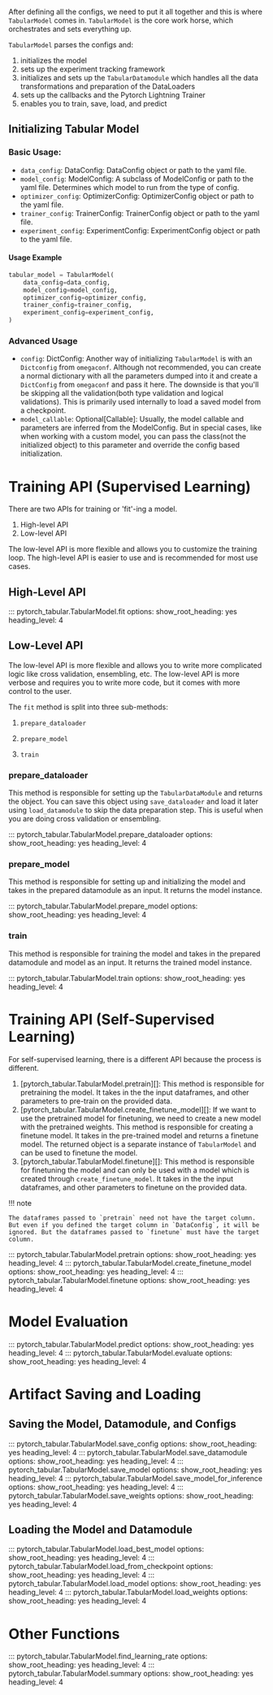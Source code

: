After defining all the configs, we need to put it all together and this is where `TabularModel` comes in. `TabularModel` is the core work horse, which orchestrates and sets everything up.

`TabularModel` parses the configs and:

1. initializes the model
1. sets up the experiment tracking framework
1. initializes and sets up the `TabularDatamodule` which handles all the data transformations and preparation of the DataLoaders
1. sets up the callbacks and the Pytorch Lightning Trainer
1. enables you to train, save, load, and predict

## Initializing Tabular Model

### Basic Usage:

- `data_config`: DataConfig: DataConfig object or path to the yaml file.
- `model_config`: ModelConfig: A subclass of ModelConfig or path to the yaml file. Determines which model to run from the type of config.
- `optimizer_config`: OptimizerConfig: OptimizerConfig object or path to the yaml file.
- `trainer_config`: TrainerConfig: TrainerConfig object or path to the yaml file.
- `experiment_config`: ExperimentConfig: ExperimentConfig object or path to the yaml file.

#### Usage Example

```python
tabular_model = TabularModel(
    data_config=data_config,
    model_config=model_config,
    optimizer_config=optimizer_config,
    trainer_config=trainer_config,
    experiment_config=experiment_config,
)
```

### Advanced Usage

- `config`: DictConfig: Another way of initializing `TabularModel` is with an `Dictconfig` from `omegaconf`. Although not recommended, you can create a normal dictionary with all the parameters dumped into it and create a `DictConfig` from `omegaconf` and pass it here. The downside is that you'll be skipping all the validation(both type validation and logical validations). This is primarily used internally to load a saved model from a checkpoint.
- `model_callable`: Optional\[Callable\]:  Usually, the model callable and parameters are inferred from the ModelConfig. But in special cases, like when working with a custom model, you can pass the class(not the initialized object) to this parameter and override the config based initialization.

# Training API (Supervised Learning)

There are two APIs for training or 'fit'-ing a model.

1. High-level API
1. Low-level API

The low-level API is more flexible and allows you to customize the training loop. The high-level API is easier to use and is recommended for most use cases.

## High-Level API

::: pytorch_tabular.TabularModel.fit
    options:
        show_root_heading: yes
        heading_level: 4

## Low-Level API

The low-level API is more flexible and allows you to write more complicated logic like cross validation, ensembling, etc. The low-level API is more verbose and requires you to write more code, but it comes with more control to the user.

The `fit` method is split into three sub-methods:

1. `prepare_dataloader`

1. `prepare_model`

1. `train`

### prepare_dataloader

This method is responsible for setting up the `TabularDataModule` and returns the object. You can save this object using `save_dataloader` and load it later using `load_datamodule` to skip the data preparation step. This is useful when you are doing cross validation or ensembling.   

::: pytorch_tabular.TabularModel.prepare_dataloader
    options:
        show_root_heading: yes
        heading_level: 4

### prepare_model

This method is responsible for setting up and initializing the model and takes in the prepared datamodule as an input. It returns the model instance.    

::: pytorch_tabular.TabularModel.prepare_model
    options:
        show_root_heading: yes
        heading_level: 4

### train

This method is responsible for training the model and takes in the prepared datamodule and model as an input. It returns the trained model instance.    

::: pytorch_tabular.TabularModel.train
    options:
        show_root_heading: yes
        heading_level: 4

# Training API (Self-Supervised Learning)

For self-supervised learning, there is a different API because the process is different.

1. [pytorch_tabular.TabularModel.pretrain][]: This method is responsible for pretraining the model. It takes in the the input dataframes, and other parameters to pre-train on the provided data.
1. [pytorch_tabular.TabularModel.create_finetune_model][]: If we want to use the pretrained model for finetuning, we need to create a new model with the pretrained weights. This method is responsible for creating a finetune model. It takes in the pre-trained model and returns a finetune model. The returned object is a separate instance of `TabularModel` and can be used to finetune the model.
1. [pytorch_tabular.TabularModel.finetune][]: This method is responsible for finetuning the model and can only be used with a model which is created through `create_finetune_model`. It takes in the the input dataframes, and other parameters to finetune on the provided data.

!!! note

    The dataframes passed to `pretrain` need not have the target column. But even if you defined the target column in `DataConfig`, it will be ignored. But the dataframes passed to `finetune` must have the target column.

::: pytorch_tabular.TabularModel.pretrain
    options:
        show_root_heading: yes
        heading_level: 4
::: pytorch_tabular.TabularModel.create_finetune_model
    options:
        show_root_heading: yes
        heading_level: 4
::: pytorch_tabular.TabularModel.finetune
    options:
        show_root_heading: yes
        heading_level: 4
# Model Evaluation

::: pytorch_tabular.TabularModel.predict
    options:
        show_root_heading: yes
        heading_level: 4
::: pytorch_tabular.TabularModel.evaluate
    options:
        show_root_heading: yes
        heading_level: 4

# Artifact Saving and Loading

## Saving the Model, Datamodule, and Configs

::: pytorch_tabular.TabularModel.save_config
    options:
        show_root_heading: yes
        heading_level: 4
::: pytorch_tabular.TabularModel.save_datamodule
    options:
        show_root_heading: yes
        heading_level: 4
::: pytorch_tabular.TabularModel.save_model
    options:
        show_root_heading: yes
        heading_level: 4
::: pytorch_tabular.TabularModel.save_model_for_inference
    options:
        show_root_heading: yes
        heading_level: 4
::: pytorch_tabular.TabularModel.save_weights
    options:
        show_root_heading: yes
        heading_level: 4

## Loading the Model and Datamodule

::: pytorch_tabular.TabularModel.load_best_model
    options:
        show_root_heading: yes
        heading_level: 4
::: pytorch_tabular.TabularModel.load_from_checkpoint
    options:
        show_root_heading: yes
        heading_level: 4
::: pytorch_tabular.TabularModel.load_model
    options:
        show_root_heading: yes
        heading_level: 4
::: pytorch_tabular.TabularModel.load_weights
    options:
        show_root_heading: yes
        heading_level: 4

# Other Functions

::: pytorch_tabular.TabularModel.find_learning_rate
    options:
        show_root_heading: yes
        heading_level: 4
::: pytorch_tabular.TabularModel.summary
    options:
        show_root_heading: yes
        heading_level: 4
